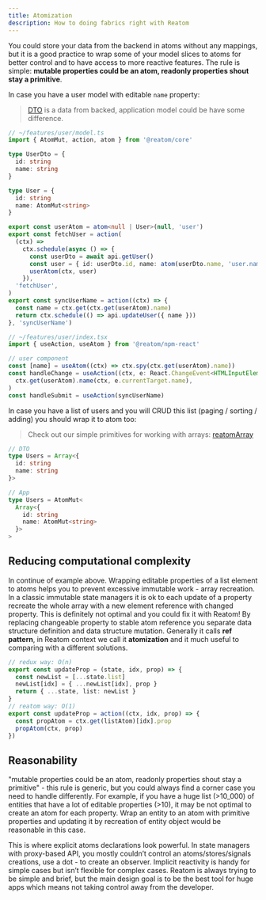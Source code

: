 ```yaml
---
title: Atomization
description: How to doing fabrics right with Reatom
---
```


You could store your data from the backend in atoms without any mappings, but it is a good practice to wrap some of your model slices to atoms for better control and to have access to more reactive features. The rule is simple: **mutable properties could be an atom, readonly properties shout stay a primitive**.

In case you have a user model with editable `name` property:

> [DTO](https://en.wikipedia.org/wiki/Data_transfer_object) is a data from backed, application model could be have some difference.

```ts
// ~/features/user/model.ts
import { AtomMut, action, atom } from '@reatom/core'

type UserDto = {
  id: string
  name: string
}

type User = {
  id: string
  name: AtomMut<string>
}

export const userAtom = atom<null | User>(null, 'user')
export const fetchUser = action(
  (ctx) =>
    ctx.schedule(async () => {
      const userDto = await api.getUser()
      const user = { id: userDto.id, name: atom(userDto.name, 'user.name') }
      userAtom(ctx, user)
    }),
  'fetchUser',
)
export const syncUserName = action((ctx) => {
  const name = ctx.get(ctx.get(userAtom).name)
  return ctx.schedule(() => api.updateUser({ name }))
}, 'syncUserName')
```

```ts
// ~/features/user/index.tsx
import { useAction, useAtom } from '@reatom/npm-react'

// user component
const [name] = useAtom((ctx) => ctx.spy(ctx.get(userAtom).name))
const handleChange = useAction((ctx, e: React.ChangeEvent<HTMLInputElement>) =>
  ctx.get(userAtom).name(ctx, e.currentTarget.name),
)
const handleSubmit = useAction(syncUserName)
```

In case you have a list of users and you will CRUD this list (paging / sorting / adding) you should wrap it to atom too:

> Check out our simple primitives for working with arrays: [reatomArray](/package/primitives#reatomArray)

```ts
// DTO
type Users = Array<{
  id: string
  name: string
}>

// App
type Users = AtomMut<
  Array<{
    id: string
    name: AtomMut<string>
  }>
>
```

## Reducing computational complexity

In continue of example above. Wrapping editable properties of a list element to atoms helps you to prevent excessive immutable work - array recreation. In a classic immutable state managers it is ok to each update of a property recreate the whole array with a new element reference with changed property. This is definitely not optimal and you could fix it with Reatom! By replacing changeable property to stable atom reference you separate data structure definition and data structure mutation. Generally it calls **ref pattern**, in Reatom context we call it **atomization** and it much useful to comparing with a different solutions.

```ts
// redux way: O(n)
export const updateProp = (state, idx, prop) => {
  const newList = [...state.list]
  newList[idx] = { ...newList[idx], prop }
  return { ...state, list: newList }
}
// reatom way: O(1)
export const updateProp = action((ctx, idx, prop) => {
  const propAtom = ctx.get(listAtom)[idx].prop
  propAtom(ctx, prop)
})
```

## Reasonability

"mutable properties could be an atom, readonly properties shout stay a primitive" - this rule is generic, but you could always find a corner case you need to handle differently. For example, if you have a huge list (>10_000) of entities that have a lot of editable properties (>10), it may be not optimal to create an atom for each property. Wrap an entity to an atom with primitive properties and updating it by recreation of entity object would be reasonable in this case.

This is where explicit atoms declarations look powerful. In state managers with proxy-based API, you mostly couldn’t control an atoms/stores/signals creations, use a dot - to create an observer. Implicit reactivity is handy for simple cases but isn’t flexible for complex cases. Reatom is always trying to be simple and brief, but the main design goal is to be the best tool for huge apps which means not taking control away from the developer.
